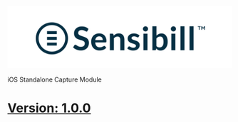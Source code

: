 ![Sensibill](Sensibill-Logo.png)

iOS Standalone Capture Module

# [Version: 1.0.0](https://sensibill.github.io/ios-capture-documentation/)
